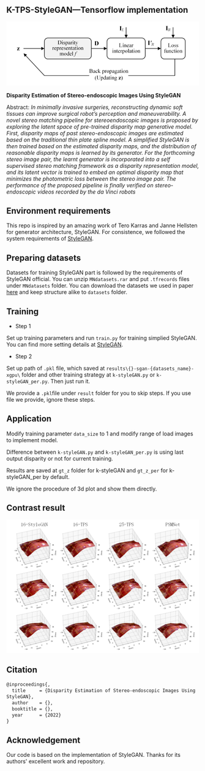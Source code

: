 ## K-TPS-StyleGAN&mdash;Tensorflow implementation

![Pipeline image](./images/pipeline.png)

**Disparity Estimation of Stereo-endoscopic Images Using StyleGAN**

Abstract: *In minimally invasive surgeries, reconstructing dynamic soft tissues can improve surgical robot’s perception and maneuverability. A novel stereo matching pipeline for stereoendoscopic images is proposed by exploring the latent space of pre-trained disparity map generative model. First, disparity maps of past stereo-endoscopic images are estimated based on the traditional thin plate spline model. A simplified StyleGAN is then trained based on the estimated disparity maps, and the distribution of reasonable disparity maps is learned by its generator. For the forthcoming stereo image pair, the learnt generator is incorporated into a self supervised stereo matching framework as a disparity representation model, and its latent vector is trained to embed an optimal disparity map that minimizes the photometric loss between the stereo image pair. The performance of the proposed pipeline is finally verified on stereo-endoscopic videos recorded by the da Vinci robots*

## Environment requirements

This repo is inspired by an amazing work of Tero Karras and Janne Hellsten for generator architecture, StyleGAN. For consistence, we followed the system requirements of [StyleGAN](https://github.com/NVlabs/stylegan).

## Preparing datasets

Datasets for training StyleGAN part is followed by the requirements of StyleGAN official. You can unzip `MNdatasets.rar` and put `.tfrecords` files under `MNdatasets` folder. You can download the datasets we used in paper [here](http://hamlyn.doc.ic.ac.uk/vision/) and keep structure alike to `datasets` folder.

## Training
- Step 1

Set up training parameters and run `train.py` for training simplied StyleGAN. You can find more setting details at [StyleGAN](https://github.com/NVlabs/stylegan). 

- Step 2

Set up path of `.pkl` file, which saved at `results\{}-sgan-{datasets_name}-xgpu\` folder and other training strategy at `k-styleGAN.py` or `k-styleGAN_per.py`. Then just run it.

We provide a `.pkl`file under `result` folder for you to skip steps. If you use file we provide, ignore these steps.

## Application
Modify training parameter `data_size` to 1 and modify range of load images to implement model.

Difference between `k-styleGAN.py` and `k-styleGAN_per.py` is using last output disparity or not for current training.

Results are saved at `gt_z` folder for k-styleGAN and `gt_z_per` for k-styleGAN_per by default.

We ignore the procedure of 3d plot and show them directly.

## Contrast result

![Reconstruction result image](./images/rec_result.png)

## Citation

```
@inproceedings{,
  title     = {Disparity Estimation of Stereo-endoscopic Images Using StyleGAN},
  author    = {},
  booktitle = {},
  year      = {2022}
}
```
## Acknowledgement
Our code is based on the implementation of StyleGAN. Thanks for its authors' excellent work and repository.
